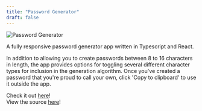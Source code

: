 ```yaml
---
title: "Password Generator"
draft: false
---
```


![Password Generator](/images/password.jpg)

A fully responsive password generator app written in Typescript and React.

In addition to allowing you to create passwords between 8 to 16 characters in length, the app provides options
for toggling several different character types for inclusion in the generation algorithm. Once you've created a
password that you're proud to call your own, click 'Copy to clipboard' to use it outside the app.

Check it out [here](https://password.jeffmadethiswebsite.com)!  
View the source [here](https://github.com/JeffHasAGithub/password-react)!

